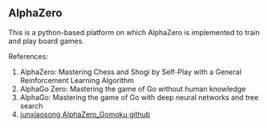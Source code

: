 ## AlphaZero
This is a python-based platform on which AlphaZero is implemented to train and play board games.

References:  
1. AlphaZero: Mastering Chess and Shogi by Self-Play with a General Reinforcement Learning Algorithm
2. AlphaGo Zero: Mastering the game of Go without human knowledge
3. AlphaGo: Mastering the game of Go with deep neural networks and tree search
4. [junxiaosong AlphaZero_Gomoku github](https://github.com/junxiaosong/AlphaZero_Gomoku/)

